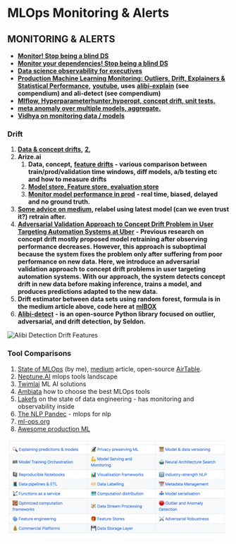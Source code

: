 # MLOps Monitoring & Alerts

## **MONITORING & ALERTS**

* [**Monitor! Stop being a blind DS**](https://towardsdatascience.com/monitor-stop-being-a-blind-data-scientist-ac915286075f)
* [**Monitor your dependencies! Stop being a blind DS**](https://towardsdatascience.com/monitor-your-dependencies-stop-being-a-blind-data-scientist-a3150bd64594)
* [**Data science observability for executives**](https://towardsdatascience.com/data-science-observability-for-executives-a054411faecc)
* [**Production Machine Learning Monitoring: Outliers, Drift, Explainers & Statistical Performance**](https://towardsdatascience.com/production-machine-learning-monitoring-outliers-drift-explainers-statistical-performance-d9b1d02ac158)**,** [**youtube**](https://www.youtube.com/watch?v=QcevzK9ZuDg)**, uses** [**alibi-explain**](https://docs.google.com/document/d/1dXELAcJn9KCPSRMDvZoumUyHx8K8Yn7wfFxesSpbNCM/edit#heading=h.xs1o8m3ro5iy) **\(see compendium\)  and ali-detect \(see compendium\)**
* [**Mlflow, Hyperparameterhunter,hyperopt, concept drift, unit tests.**](https://towardsdatascience.com/putting-ml-in-production-ii-logging-and-monitoring-algorithms-91f174044e4e)
* [**meta anomaly over multiple models, aggregate.** ](https://www.anodot.com/blog/monitoring-machine-learning/)
* [**Vidhya on monitoring data / models**](https://www.analyticsvidhya.com/blog/2019/10/deployed-machine-learning-model-post-production-monitoring/)

### **Drift**

1. [**Data & concept drifts**](https://deepchecks.com/how-to-monitor-ml-models-in-production/)**,** [**2**](https://www.explorium.ai/blog/understanding-and-handling-data-and-concept-drift/)**,** 
2. **Arize.ai** 
   1. **Data, concept,** [**feature drifts**](https://towardsdatascience.com/using-statistical-distance-metrics-for-machine-learning-observability-4c874cded78) **- various comparison between train/prod/validation time windows, diff models, a/b testing etc and how to measure drifts**
   2. [**Model store, Feature store, evaluation store**](https://towardsdatascience.com/the-only-3-ml-tools-you-need-1aa750778d33)
   3. [**Monitor model performance in prod**](https://towardsdatascience.com/the-playbook-to-monitor-your-models-performance-in-production-ec06c1cc3245) **- real time, biased, delayed and no ground truth.** 
3. [**Some advice on medium**](https://towardsdatascience.com/concept-drift-and-model-decay-in-machine-learning-a98a809ea8d4)**, relabel using latest model \(can we even trust it?\) retrain after.**
4. [**Adversarial Validation Approach to Concept Drift Problem in User Targeting Automation Systems at Uber**](https://arxiv.org/abs/2004.03045)  **- Previous research on concept drift mostly proposed model retraining after observing performance decreases. However, this approach is suboptimal because the system fixes the problem only after suffering from poor performance on new data. Here, we introduce an adversarial validation approach to concept drift problems in user targeting automation systems. With our approach, the system detects concept drift in new data before making inference, trains a model, and produces predictions adapted to the new data.** 
5. **Drift estimator between data sets using random forest, formula is in the medium article above, code here at** [**mlBOX**](https://github.com/AxeldeRomblay/MLBox/blob/811dbcb04fc7f5501e82f3e78aa6c119f426ee78/python-package/mlbox/preprocessing/drift/drift_estimator.py)
6. [**Alibi-detect**](https://docs.google.com/document/d/1dXELAcJn9KCPSRMDvZoumUyHx8K8Yn7wfFxesSpbNCM/edit#heading=h.y6mpsp4co5t9) **- is an open-source Python library focused on outlier, adversarial, and drift detection, by Seldon.**

![Alibi Detection Drift Features](https://lh4.googleusercontent.com/sASV5qq3CTmv0gx6Tl3DiwACMnwsW9wj1yNHF5sFIFbQr4BFFgAVgfcWsnrHxNnQtQKa-b5-IdbC-OElnQIr117lxaH3TGCuz1CmpgU6mof3i9VkPR3LyzdD9S0ujTmWj7o88Iep)

### Tool Comparisons

1. [State of MLOps](https://www.stateofmlops.com) \(by me\), [medium](https://towardsdatascience.com/mlops-monitoring-market-review-66904f0863bb) article, open-source [AirTable](https://airtable.com/shr4rfiuOIVjMhvhL).
2. [Neptune.AI](https://mlops.neptune.ai/) mlops tools landscape
3. [Twimlai](https://twimlai.com/solutions/) ML AI solutions
4. [Ambiata](https://www.ambiata.com/blog/2020-12-07-mlops-tools/) how to choose the best MLOps tools
5. [Lakefs](https://lakefs.io/the-state-of-data-engineering-in-2021/) on the state of data engineering - has monitoring and observability inside
6. [The NLP Pandec](https://github.com/ivan-bilan/The-NLP-Pandect#mlops-for-nlp) - mlops for nlp
7. [ml-ops.org](https://ml-ops.org/)
8. [Awesome production ML](https://github.com/EthicalML/awesome-production-machine-learning/)

![Awesome production ML](.gitbook/assets/image.png)

